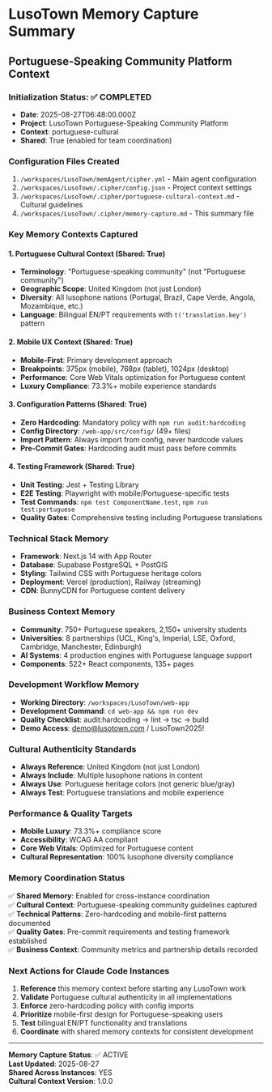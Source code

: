 # LusoTown Memory Capture Summary
## Portuguese-Speaking Community Platform Context

### Initialization Status: ✅ COMPLETED
- **Date**: 2025-08-27T06:48:00.000Z
- **Project**: LusoTown Portuguese-Speaking Community Platform
- **Context**: portuguese-cultural
- **Shared**: True (enabled for team coordination)

### Configuration Files Created
1. `/workspaces/LusoTown/memAgent/cipher.yml` - Main agent configuration
2. `/workspaces/LusoTown/.cipher/config.json` - Project context settings
3. `/workspaces/LusoTown/.cipher/portuguese-cultural-context.md` - Cultural guidelines
4. `/workspaces/LusoTown/.cipher/memory-capture.md` - This summary file

### Key Memory Contexts Captured

#### 1. Portuguese Cultural Context (Shared: True)
- **Terminology**: "Portuguese-speaking community" (not "Portuguese community")
- **Geographic Scope**: United Kingdom (not just London)
- **Diversity**: All lusophone nations (Portugal, Brazil, Cape Verde, Angola, Mozambique, etc.)
- **Language**: Bilingual EN/PT requirements with `t('translation.key')` pattern

#### 2. Mobile UX Context (Shared: True)
- **Mobile-First**: Primary development approach
- **Breakpoints**: 375px (mobile), 768px (tablet), 1024px (desktop)
- **Performance**: Core Web Vitals optimization for Portuguese content
- **Luxury Compliance**: 73.3%+ mobile experience standards

#### 3. Configuration Patterns (Shared: True)
- **Zero Hardcoding**: Mandatory policy with `npm run audit:hardcoding`
- **Config Directory**: `/web-app/src/config/` (49+ files)
- **Import Pattern**: Always import from config, never hardcode values
- **Pre-Commit Gates**: Hardcoding audit must pass before commits

#### 4. Testing Framework (Shared: True)
- **Unit Testing**: Jest + Testing Library
- **E2E Testing**: Playwright with mobile/Portuguese-specific tests
- **Test Commands**: `npm test ComponentName.test`, `npm run test:portuguese`
- **Quality Gates**: Comprehensive testing including Portuguese translations

### Technical Stack Memory
- **Framework**: Next.js 14 with App Router
- **Database**: Supabase PostgreSQL + PostGIS
- **Styling**: Tailwind CSS with Portuguese heritage colors
- **Deployment**: Vercel (production), Railway (streaming)
- **CDN**: BunnyCDN for Portuguese content delivery

### Business Context Memory
- **Community**: 750+ Portuguese speakers, 2,150+ university students
- **Universities**: 8 partnerships (UCL, King's, Imperial, LSE, Oxford, Cambridge, Manchester, Edinburgh)  
- **AI Systems**: 4 production engines with Portuguese language support
- **Components**: 522+ React components, 135+ pages

### Development Workflow Memory
- **Working Directory**: `/workspaces/LusoTown/web-app`
- **Development Command**: `cd web-app && npm run dev`
- **Quality Checklist**: audit:hardcoding → lint → tsc → build
- **Demo Access**: demo@lusotown.com / LusoTown2025!

### Cultural Authenticity Standards
- **Always Reference**: United Kingdom (not just London)
- **Always Include**: Multiple lusophone nations in content
- **Always Use**: Portuguese heritage colors (not generic blue/gray)
- **Always Test**: Portuguese translations and mobile experience

### Performance & Quality Targets
- **Mobile Luxury**: 73.3%+ compliance score
- **Accessibility**: WCAG AA compliant
- **Core Web Vitals**: Optimized for Portuguese content
- **Cultural Representation**: 100% lusophone diversity compliance

### Memory Coordination Status
✅ **Shared Memory**: Enabled for cross-instance coordination  
✅ **Cultural Context**: Portuguese-speaking community guidelines captured  
✅ **Technical Patterns**: Zero-hardcoding and mobile-first patterns documented  
✅ **Quality Gates**: Pre-commit requirements and testing framework established  
✅ **Business Context**: Community metrics and partnership details recorded

### Next Actions for Claude Code Instances
1. **Reference** this memory context before starting any LusoTown work
2. **Validate** Portuguese cultural authenticity in all implementations
3. **Enforce** zero-hardcoding policy with config imports
4. **Prioritize** mobile-first design for Portuguese-speaking users
5. **Test** bilingual EN/PT functionality and translations
6. **Coordinate** with shared memory contexts for consistent development

---
**Memory Capture Status**: ✅ ACTIVE  
**Last Updated**: 2025-08-27  
**Shared Across Instances**: YES  
**Cultural Context Version**: 1.0.0